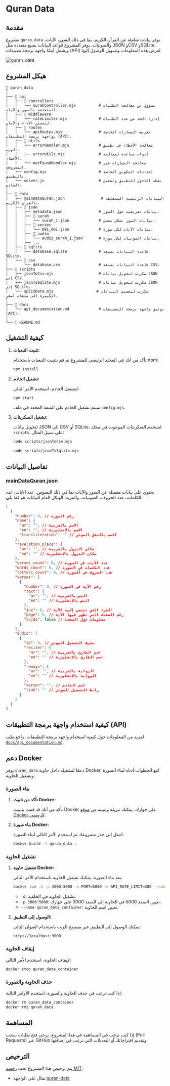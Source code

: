 # Quran Data

## مقدمة

مشروع `quran_data` يوفر بيانات شاملة عن القرآن الكريم، بما في ذلك السور، الآيات، والصوتيات. يوفر المشروع قواعد البيانات بصيغ متعددة مثل JSON وCSV وSQLite، ويشمل أيضًا واجهة برمجة تطبيقات (API) لعرض هذه المعلومات وتسهيل الوصول إليها.

![quran_data](./unused/Quran-Data.webp)

## هيكل المشروع

```
📂 quran_data
│
├── 📂 api
│   ├── 📂 controllers
│   │   └── surahController.mjs          # مسؤول عن معالجة الطلبات المتعلقة بالسور والآيات.
│   ├── 📂 middleware
│   │   └── rateLimiter.mjs              # إدارة الحد من عدد الطلبات لتحسين الأداء والأمان.
│   ├── 📂 routes
│   │   └── apiRoutes.mjs                # تعريف المسارات الخاصة بواجهة برمجة التطبيقات (API).
│   ├── 📂 utils
│   │   ├── errorHandler.mjs             # معالجة الأخطاء في تطبيق الويب.
│   │   ├── errorUtils.mjs               # أدوات مساعدة لمعالجة الأخطاء.
│   │   └── notFoundHandler.mjs          # معالجة المسارات غير المعروفة.
│   ├── config.mjs                       # إعدادات التكوين الخاصة بالتطبيق.
│   └── server.js                        # نقطة الدخول للتطبيق وتشغيل الخادم.
│
├── 📂 data
│   ├── mainDataQuran.json                # البيانات الرئيسية المتعلقة بالقرآن الكريم.
│   ├── 📂 json
│   │   ├── metadata.json                # بيانات تعريفية حول السور.
│   │   ├── 📂 surah
│   │   │   └── surah_1.json             # بيانات السور بشكل مفصل.
│   │   ├── 📂 verses
│   │   │   └── 001_001.json             # بيانات الآيات لكل سورة.
│   │   ├── 📂 audio
│   │   │   └── audio_surah_1.json       # بيانات الصوتيات لكل سورة.
│   │   └── ...
│   ├── 📂 sqlite
│   │   ├── database.sqlite              # قاعدة البيانات بصيغة SQLite.
│   └── 📂 csv
│       └── database.csv                 # قاعدة البيانات بصيغة CSV.
├── 📂 scripts
│   ├── jsonToCsv.mjs                    # سكربت لتحويل بيانات JSON إلى CSV.
│   ├── jsonToSqlite.mjs                 # سكربت لتحويل بيانات JSON إلى SQLite.
│   └── splitData.mjs                   # سكربت لتقسيم البيانات الكبيرة إلى ملفات أصغر.
│
├── 📂 docs
│   └── api_documentation.md             # توثيق واجهة برمجة التطبيقات (API).
│
└── 📄 README.md
```

## كيفية التشغيل

1. **تثبيت التبعيات:**

   تأكد من أنك في المجلد الرئيسي للمشروع ثم قم بتثبيت التبعيات باستخدام npm:

   ```bash
   npm install
   ```

2. **تشغيل الخادم:**

   لتشغيل الخادم، استخدم الأمر التالي:

   ```bash
   npm start
   ```

   سيتم تشغيل الخادم على المنفذ المحدد في ملف `config.mjs`.

3. **تشغيل السكربتات:**

   لتحويل بيانات JSON إلى CSV أو SQLite، استخدم السكربتات الموجودة في مجلد `scripts`. على سبيل المثال:

   ```bash
   node scripts/jsonToCsv.mjs
   ```

   ```bash
   node scripts/jsonToSqlite.mjs
   ```

## تفاصيل البيانات

### mainDataQuran.json

يحتوي على بيانات مفصلة عن السور والآيات بما في ذلك النصوص، عدد الآيات، عدد الكلمات، عدد الحروف، الصوتيات، والمزيد. الهيكل العام للبيانات هو كما يلي:

```json
[
  {
    "number": 0, // رقم السورة
    "name": {
      "ar": "", // الاسم بالعربية
      "en": "", // الاسم بالإنجليزية
      "transliteration": "" // الاسم بالنقل الصوتي
    },
    "revelation_place": {
      "ar": "", // مكان النزول بالعربية
      "en": "" // مكان النزول بالإنجليزية
    },
    "verses_count": 0, // عدد الآيات في السورة
    "words_count": 0, // عدد الكلمات في السورة
    "letters_count": 0, // عدد الحروف في السورة
    "verses": [
      {
        "number": 0, // رقم الآية في السورة
        "text": {
          "ar": "", // النص بالعربية
          "en": "" // النص بالإنجليزية
        },
        "juz": 0, // الجزء الذي تنتمي إليه الآية
        "page": 0, // رقم الصفحة التي تظهر فيها الآية
        "sajda": false // معلومات حول السجدة
      }
    ],
    "audio": [
      {
        "id": 0, // معرف التسجيل الصوتي
        "reciter": {
          "ar": "", // اسم القارئ بالعربية
          "en": "" // اسم القارئ بالإنجليزية
        },
        "rewaya": {
          "ar": "", // الرواية بالعربية
          "en": "" // الرواية بالإنجليزية
        },
        "server": "", // اسم الخادم
        "link": "" // رابط التسجيل الصوتي
      }
    ]
  }
]
```

## كيفية استخدام واجهة برمجة التطبيقات (API)

لمزيد من المعلومات حول كيفية استخدام واجهة برمجة التطبيقات، راجع ملف [`docs/api_documentation.md`](./docs/api_documentation.md).

## دعم Docker

يوفر `quran_data` دعمًا لتشغيله داخل حاوية Docker. اتبع الخطوات أدناه لبناء الصورة وتشغيل الحاوية.

### بناء الصورة

1. **تأكد من تثبيت Docker:**

   تأكد من أنك قد قمت بتثبيت Docker على جهازك. يمكنك تنزيله وتثبيته من [موقع Docker الرسمي](https://www.docker.com/get-started).

2. **بناء صورة Docker:**

   انتقل إلى جذر مشروعك ثم استخدم الأمر التالي لبناء الصورة:

   ```bash
   docker build -t quran_data .
   ```

### تشغيل الحاوية

1. **تشغيل حاوية Docker:**

   بعد بناء الصورة، يمكنك تشغيل الحاوية باستخدام الأمر التالي:

   ```bash
   docker run -d -p 3000:5000 -e PORT=5000 -e API_RATE_LIMIT=300 --name quran_data_container quran_data
   ```

   - `-d`: تشغيل الحاوية في الخلفية.
   - `-p 3000:5000`: تعيين المنفذ 5000 في الحاوية إلى المنفذ 3000 على جهازك.
   - `--name quran_data_container`: تعيين اسم للحاوية.

2. **الوصول إلى التطبيق:**

   يمكنك الوصول إلى التطبيق عبر متصفح الويب باستخدام العنوان التالي:

   ```
   http://localhost:3000
   ```

### إيقاف الحاوية

لإيقاف الحاوية، استخدم الأمر التالي:

```bash
docker stop quran_data_container
```

### حذف الحاوية والصورة

إذا كنت ترغب في حذف الحاوية والصورة، استخدم الأوامر التالية:

```bash
docker rm quran_data_container
docker rmi quran_data
```

## المساهمة

إذا كنت ترغب في المساهمة في هذا المشروع، يرجى فتح طلبات سحب (Pull Requests) عبر GitHub وتقديم اقتراحاتك أو التعديلات التي ترغب في إضافتها.

## الترخيص

يتم ترخيص هذا المشروع تحت [رخصة MIT](./LICENSE).



- مثال على الواجهة [quran-data](https://quran.i8x.net/)